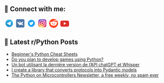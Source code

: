 ## 🔎 Connect with me:
[<img src="https://github.com/bullbesh/bullbesh/blob/main/images/Telegram.png" width="32" height="32" />](https://t.me/bullbesh)
[<img src="https://github.com/bullbesh/bullbesh/blob/main/images/VK.png" width="32" height="32" />](https://vk.com/bullbesh)
[<img src="https://github.com/bullbesh/bullbesh/blob/main/images/Twitter.png" width="32" height="32" />](https://twitter.com/bullbesh1)
[<img src="https://github.com/bullbesh/bullbesh/blob/main/images/Instagram.png" width="32" height="32" />](https://www.instagram.com/bullbesh)
[<img src="https://github.com/bullbesh/bullbesh/blob/main/images/Reddit.png" width="32" height="32" />](https://www.reddit.com/user/bullbesh)
[<img src="https://github.com/bullbesh/bullbesh/blob/main/images/YouTube.png" width="32" height="32" />](https://www.youtube.com/channel/UCtfjRs6uzgq5mfm8S06WTcg)

## 📕 Latest r/Python Posts
<!-- BLOG-POST-LIST:START -->
- [Beginner&#39;s Python Cheat Sheets](https://www.reddit.com/r/Python/comments/11k2pcs/beginners_python_cheat_sheets/)
- [Do you plan to develop games using Python?](https://www.reddit.com/r/Python/comments/11k2h5b/do_you_plan_to_develop_games_using_python/)
- [Un bot utilisant la dernière version de l’API chatGPT et Whisper](https://www.reddit.com/r/Python/comments/11k28ys/un_bot_utilisant_la_dernière_version_de_lapi/)
- [I create a library that converts protocols into Pydantic models](https://www.reddit.com/r/Python/comments/11k283o/i_create_a_library_that_converts_protocols_into/)
- [The Python on Microcontrollers Newsletter, a free weekly, no spam ever](https://www.reddit.com/r/Python/comments/11k0qf1/the_python_on_microcontrollers_newsletter_a_free/)
<!-- BLOG-POST-LIST:END -->
